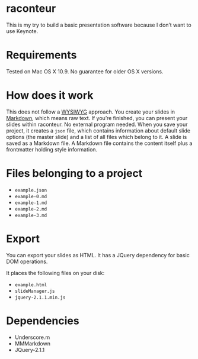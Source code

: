# raconteur

This is my try to build a basic presentation software because I don’t want to use Keynote.

# Requirements
Tested on Mac OS X 10.9. No guarantee for older OS X versions.

# How does it work
This does not follow a [WYSIWYG](http://en.wikipedia.org/wiki/WYSIWYG) approach. You create your slides in [Markdown](http://en.wikipedia.org/wiki/Markdown), which means raw text.
If you’re finished, you can present your slides within raconteur. No external program needed. When you save your project, it creates a `json` file, which contains information about default slide options (the master slide) and a list of all files which belong to it. A slide is saved as a Markdown file. A Markdown file contains the content itself plus a frontmatter holding style information.

# Files belonging to a project

* `example.json`
* `example-0.md`
* `example-1.md`
* `example-2.md`
* `example-3.md`

# Export
You can export your slides as HTML. It has a JQuery dependency for basic DOM operations. 

It places the following files on your disk:

* `example.html`
* `slideManager.js`
* `jquery-2.1.1.min.js`

# Dependencies

* Underscore.m
* MMMarkdown
* JQuery-2.1.1

